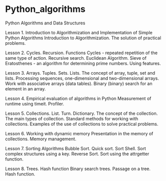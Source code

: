 # Python_algorithms
Python Algorithms and Data Structures

Lesson 1. Introduction to Algorithmization and Implementation of Simple Python Algorithms
Introduction to Algorithmization. The solution of practical problems.

Lesson 2. Cycles. Recursion. Functions
Cycles - repeated repetition of the same type of action. Recursive search. Euclidean Algorithm. Sieve of Eratosthenes - an algorithm for determining prime numbers. Using features.

Lesson 3. Arrays. Tuples. Sets. Lists.
The concept of array, tuple, set and lists. Processing sequences, one-dimensional and two-dimensional arrays. Work with associative arrays (data tables). Binary (binary) search for an element in an array.

Lesson 4. Empirical evaluation of algorithms in Python
Measurement of runtime using timeit. Profiler.

Lesson 5. Collections. List. Turn. Dictionary.
The concept of the collection. The main types of collection. Standard methods for working with collections. Examples of the use of collections to solve practical problems.

Lesson 6. Working with dynamic memory
Presentation in the memory of collections. Memory management.

Lesson 7. Sorting Algorithms
Bubble Sort. Quick sort. Sort Shell. Sort complex structures using a key. Reverse Sort. Sort using the attrgetter function.

Lesson 8. Trees. Hash function
Binary search trees. Passage on a tree. Hash function.
